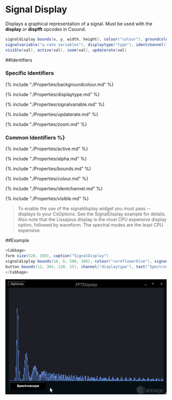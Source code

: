 # Signal Display

Displays a graphical representation of a signal. Must be used with the **display** or **dispfft** opcodes in Csound. 

```csharp
signaldisplay bounds(x, y, width, height), colour("colour"), groundcolour("colour"), \
signalvariable("a-rate variables"), displaytype("type"), identchannel("channel"), alpha(val), \
visible(val), active(val), zoom(val), updaterate(val)
```
<!--(End of syntax)/-->

##Identifiers
### Specific Identifiers
{% include "./Properties/backgroundcolour.md" %} 

{% include "./Properties/displaytype.md" %} 

{% include "./Properties/signalvariable.md" %}

{% include "./Properties/updaterate.md" %}

{% include "./Properties/zoom.md" %}

### Common Identifiers %}

{% include "./Properties/active.md" %} 

{% include "./Properties/alpha.md" %} 

{% include "./Properties/bounds.md" %} 

{% include "./Properties/colour.md" %} 

{% include "./Properties/identchannel.md" %} 

{% include "./Properties/visible.md" %} 

<!--(End of identifiers)/-->

> To enable the use of the signaldisplay widget you must pass --displays to your CsOptions. See the SignalDisplay example for details. Also note that the Lissajous display is the most CPU expensive display option, followed by waveform. The spectral modes are the least CPU expensive.   

##Example
```csharp
<Cabbage>
form size(520, 350), caption("SignalDisplay")
signaldisplay bounds(10, 0, 500, 300), colour("cornflowerblue"), signavariable("aOutput")
button bounds(12, 304, 120, 25), channel("displaytype"), text("Spectroscope", "Spectrogram")
</Cabbage>
```

![](../images/fftdisplayExample.gif)